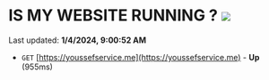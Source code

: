 # IS MY WEBSITE RUNNING ? [![](https://img.shields.io/static/v1?label=Sponsor&message=%E2%9D%A4&logo=GitHub&color=%23fe8e86)](https://github.com/sponsors/<username>)

Last updated: **1/4/2024, 9:00:52 AM**

- `GET` [https://youssefservice.me](https://youssefservice.me) - **Up** (955ms)
